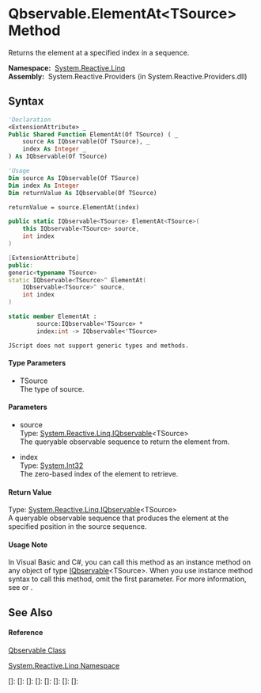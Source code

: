 # Qbservable.ElementAt\<TSource\> Method

Returns the element at a specified index in a sequence.

**Namespace:**  [System.Reactive.Linq](System.Reactive.Linq\System.Reactive.Linq.md)  
**Assembly:**  System.Reactive.Providers (in System.Reactive.Providers.dll)

## Syntax

```vb
'Declaration
<ExtensionAttribute> _
Public Shared Function ElementAt(Of TSource) ( _
    source As IQbservable(Of TSource), _
    index As Integer _
) As IQbservable(Of TSource)
```

```vb
'Usage
Dim source As IQbservable(Of TSource)
Dim index As Integer
Dim returnValue As IQbservable(Of TSource)

returnValue = source.ElementAt(index)
```

```csharp
public static IQbservable<TSource> ElementAt<TSource>(
    this IQbservable<TSource> source,
    int index
)
```

```c++
[ExtensionAttribute]
public:
generic<typename TSource>
static IQbservable<TSource>^ ElementAt(
    IQbservable<TSource>^ source, 
    int index
)
```

```fsharp
static member ElementAt : 
        source:IQbservable<'TSource> * 
        index:int -> IQbservable<'TSource> 
```

```jscript
JScript does not support generic types and methods.
```

#### Type Parameters

- TSource  
  The type of source.

#### Parameters

- source  
  Type: [System.Reactive.Linq.IQbservable](IQbservable\IQbservable(TSource).md)\<TSource\>  
  The queryable observable sequence to return the element from.

- index  
  Type: [System.Int32](https://msdn.microsoft.com/en-us/library/td2s409d)  
  The zero-based index of the element to retrieve.

#### Return Value

Type: [System.Reactive.Linq.IQbservable](IQbservable\IQbservable(TSource).md)\<TSource\>  
A queryable observable sequence that produces the element at the specified position in the source sequence.

#### Usage Note

In Visual Basic and C\#, you can call this method as an instance method on any object of type [IQbservable](IQbservable\IQbservable(TSource).md)\<TSource\>. When you use instance method syntax to call this method, omit the first parameter. For more information, see [](https://msdn.microsoft.com/en-us/library/Bb384936) or [](https://msdn.microsoft.com/en-us/library/Bb383977).

## See Also

#### Reference

[Qbservable Class](Qbservable\Qbservable.md)

[System.Reactive.Linq Namespace](System.Reactive.Linq\System.Reactive.Linq.md)

[]: 
[]: 
[]: 
[]: 
[]: 
[]: 
[]: 
[]: 